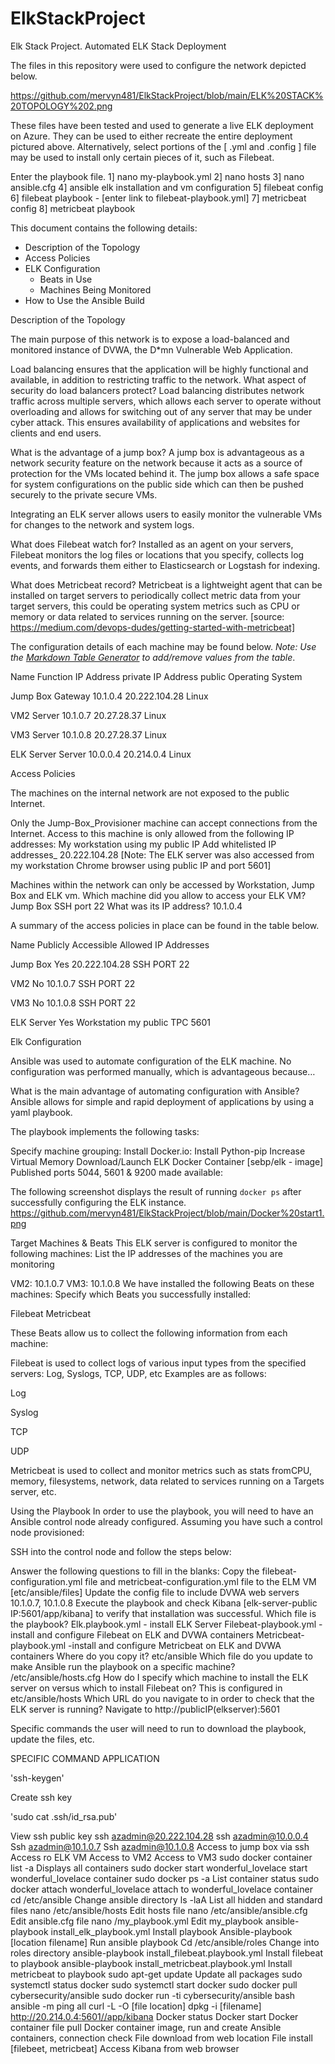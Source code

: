 # ElkStackProject
Elk Stack Project.
 Automated ELK Stack Deployment

The files in this repository were used to configure the network depicted below.

https://github.com/mervyn481/ElkStackProject/blob/main/ELK%20STACK%20TOPOLOGY%202.png



These files have been tested and used to generate a live ELK deployment on Azure. They can be used to either recreate the entire deployment pictured above. Alternatively, select portions of the [ .yml and .config ] file may be used to install only certain pieces of it, such as Filebeat.

  Enter the playbook file.
1] nano my-playbook.yml 
2] nano hosts
3] nano ansible.cfg
4] ansible elk installation and vm configuration
5] filebeat config
6] filebeat playbook - [enter link to filebeat-playbook.yml]
7] metricbeat config
8] metricbeat playbook

This document contains the following details:
- Description of the Topology
- Access Policies
- ELK Configuration
  - Beats in Use
  - Machines Being Monitored
- How to Use the Ansible Build


Description of the Topology

The main purpose of this network is to expose a load-balanced and monitored instance of DVWA, the D*mn Vulnerable Web Application.

Load balancing ensures that the application will be highly functional and available, in addition to restricting traffic to the network.
What aspect of security do load balancers protect?
 Load balancing distributes network traffic across multiple servers, which allows each server to operate without overloading and allows for switching out of any server that may be under cyber attack. This ensures availability of applications and websites for clients and end users.



What is the advantage of a jump box? 
A jump box is advantageous as a network security feature on the network because it acts as a source of protection for the VMs located behind it. The jump box allows a safe space for system configurations on the public side which can then be pushed securely  to the private secure VMs.

Integrating an ELK server allows users to easily monitor the vulnerable VMs for changes to the network and system logs.

What does Filebeat watch for?
Installed as an agent on your servers, Filebeat monitors the log files or locations that you specify, collects log events, and forwards them either to Elasticsearch or Logstash for indexing.

What does Metricbeat record?
Metricbeat is a lightweight agent that can be installed on target servers to periodically collect metric data from your target servers, this could be operating system metrics such as CPU or memory or data related to services running on the server.
 [source: https://medium.com/devops-dudes/getting-started-with-metricbeat]

The configuration details of each machine may be found below.
_Note: Use the [Markdown Table Generator](http://www.tablesgenerator.com/markdown_tables) to add/remove values from the table_.



Name
Function
IP Address private
IP Address public
Operating System


Jump Box
Gateway
10.1.0.4
20.222.104.28
Linux


VM2
Server
10.1.0.7
20.27.28.37
Linux


VM3
Server
10.1.0.8
20.27.28.37
Linux


ELK Server
Server
10.0.0.4
20.214.0.4
Linux





 Access Policies

The machines on the internal network are not exposed to the public Internet. 

Only the Jump-Box_Provisioner machine can accept connections from the Internet. Access to this machine is only allowed from the following IP addresses: 
My workstation using my public IP
 Add whitelisted IP addresses_ 20.222.104.28
[Note: The ELK server was also accessed from my workstation Chrome browser using public IP and port 5601]

Machines within the network can only be accessed by Workstation, Jump Box and ELK vm.
Which machine did you allow to access your ELK VM? Jump Box SSH port 22
What was its IP address? 10.1.0.4

A summary of the access policies in place can be found in the table below.


Name
Publicly Accessible
Allowed IP Addresses






Jump Box
Yes
20.222.104.28 SSH PORT 22






VM2
No
10.1.0.7 SSH PORT 22






VM3
No
10.1.0.8 SSH PORT 22






ELK Server
Yes
Workstation my public TPC 5601





















Elk Configuration

Ansible was used to automate configuration of the ELK machine. No configuration was performed manually, which is advantageous because…

What is the main advantage of automating configuration with Ansible?
Ansible allows for simple and rapid deployment of applications by using a yaml playbook.

The playbook implements the following tasks: 

Specify machine grouping:
Install Docker.io:
Install Python-pip
Increase Virtual Memory
Download/Launch ELK Docker Container [sebp/elk - image]
Published ports 5044, 5601 & 9200 made available:











The following screenshot displays the result of running `docker ps` after successfully configuring the ELK instance.
https://github.com/mervyn481/ElkStackProject/blob/main/Docker%20start1.png







Target Machines & Beats
This ELK server is configured to monitor the following machines:
List the IP addresses of the machines you are monitoring

VM2: 10.1.0.7
VM3: 10.1.0.8
We have installed the following Beats on these machines:
Specify which Beats you successfully installed:

Filebeat
Metricbeat 

These Beats allow us to collect the following information from each machine:

Filebeat is used to collect logs of various input types from the specified servers: Log, Syslogs, TCP, UDP,  etc
Examples are as follows: 

Log


Syslog


TCP 




UDP
 
 

Metricbeat is used to collect and monitor metrics such as stats fromCPU, memory, filesystems, network, data related to services running on a Targets server, etc.

Using the Playbook
In order to use the playbook, you will need to have an Ansible control node already configured. Assuming you have such a control node provisioned: 

SSH into the control node and follow the steps below:

Answer the following questions to fill in the blanks:
Copy the filebeat-configuration.yml file and metricbeat-configuration.yml file to the ELM VM [etc/ansible/files]
Update the config file to include DVWA web servers 10.1.0.7, 10.1.0.8
Execute the playbook and check Kibana [elk-server-public IP:5601/app/kibana] to verify that installation was successful.
Which file is the playbook? 
Elk.playbook.yml - install ELK Server
Filebeat-playbook.yml -install and configure Filebeat on ELK and DVWA containers
Metricbeat-playbook.yml -install and configure Metricbeat on ELK and DVWA containers
 Where do you copy it? 
etc/ansible
 Which file do you update to make Ansible run the playbook on a specific machine? 
/etc/ansible/hosts.cfg
 How do I specify which machine to install the ELK server on versus which to install Filebeat on?
This is configured in etc/ansible/hosts 
Which URL do you navigate to in order to check that the ELK server is running?
Navigate to http://publicIP(elkserver):5601


Specific commands the user will need to run to download the playbook, update the files, etc.


SPECIFIC COMMAND
APPLICATION


'ssh-keygen'


Create ssh key 


'sudo cat .ssh/id_rsa.pub'


View ssh public key
ssh azadmin@20.222.104.28
ssh azadmin@10.0.0.4
Ssh azadmin@10.1.0.7
Ssh azadmin@10.1.0.8
Access to jump box via ssh
Access ro ELK VM
Access to VM2
Access to VM3
sudo docker container list -a
Displays all containers
sudo docker start wonderful_lovelace
 start wonderful_lovelace container
sudo docker ps -a
List container status
sudo docker attach wonderful_lovelace
attach to wonderful_lovelace container
cd /etc/ansible
Change ansible directory
ls -laA
List all hidden and standard files
nano /etc/ansible/hosts
Edit hosts file
nano /etc/ansible/ansible.cfg
Edit ansible.cfg file
nano /my_playbook.yml
Edit my_playbook
ansible-playbook install_elk_playbook.yml
Install playbook
Ansible-playbook [location filename]
Run ansible playbook
Cd /etc/ansible/roles
Change into roles directory
ansible-playbook install_filebeat.playbook.yml
 Install filebeat to playbook
ansible-playbook install_metricbeat.playbook.yml
 Install metricbeat to playbook
sudo apt-get update
Update all packages
sudo systemctl status docker
sudo systemctl start docker
sudo docker pull cybersecurity/ansible
sudo docker run -ti cybersecurity/ansible bash
ansible -m ping all
curl -L -O [file location]
dpkg -i [filename]
http://20.214.0.4:5601//app/kibana 
Docker status
Docker start
Docker container file pull
Docker container image, run and create
Ansible containers, connection check
File download from web location
File install [filebeet, metricbeat]
Access Kibana from web browser





